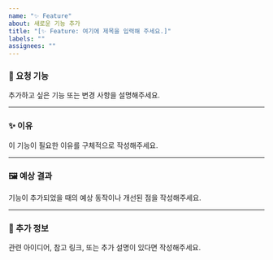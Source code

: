 ```yaml
---
name: "✨ Feature"
about: 새로운 기능 추가
title: "[✨ Feature: 여기에 제목을 입력해 주세요.]"
labels: ""
assignees: ""
---
```


### 🚀 요청 기능

추가하고 싶은 기능 또는 변경 사항을 설명해주세요.

---

### ✨ 이유

이 기능이 필요한 이유를 구체적으로 작성해주세요.

---

### 🖼️ 예상 결과

기능이 추가되었을 때의 예상 동작이나 개선된 점을 작성해주세요.

---

### 📜 추가 정보

관련 아이디어, 참고 링크, 또는 추가 설명이 있다면 작성해주세요.
